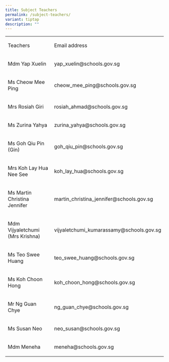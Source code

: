 ```yaml
---
title: Subject Teachers
permalink: /subject-teachers/
variant: tiptap
description: ""
---
```

<table style="minWidth: 50px">
<colgroup>
<col>
<col>
</colgroup>
<tbody>
<tr>
<td rowspan="1" colspan="1">
<p>Teachers</p>
</td>
<td rowspan="1" colspan="1">
<p>Email address</p>
</td>
</tr>
<tr>
<td rowspan="1" colspan="1">
<p>Mdm Yap Xuelin</p>
</td>
<td rowspan="1" colspan="1">
<p>yap_xuelin@schools.gov.sg</p>
</td>
</tr>
<tr>
<td rowspan="1" colspan="1">
<p>Ms Cheow Mee Ping</p>
</td>
<td rowspan="1" colspan="1">
<p>cheow_mee_ping@schools.gov.sg</p>
</td>
</tr>
<tr>
<td rowspan="1" colspan="1">
<p>Mrs Rosiah Giri</p>
</td>
<td rowspan="1" colspan="1">
<p>rosiah_ahmad@schools.gov.sg</p>
</td>
</tr>
<tr>
<td rowspan="1" colspan="1">
<p>Ms Zurina Yahya</p>
</td>
<td rowspan="1" colspan="1">
<p>zurina_yahya@schools.gov.sg</p>
</td>
</tr>
<tr>
<td rowspan="1" colspan="1">
<p>Ms Goh Qiu Pin (Gin)</p>
</td>
<td rowspan="1" colspan="1">
<p>goh_qiu_pin@schools.gov.sg</p>
</td>
</tr>
<tr>
<td rowspan="1" colspan="1">
<p>Mrs Koh Lay Hua Nee See</p>
</td>
<td rowspan="1" colspan="1">
<p>koh_lay_hua@schools.gov.sg</p>
</td>
</tr>
<tr>
<td rowspan="1" colspan="1">
<p>Ms Martin Christina Jennifer</p>
</td>
<td rowspan="1" colspan="1">
<p>martin_christina_jennifer@schools.gov.sg</p>
</td>
</tr>
<tr>
<td rowspan="1" colspan="1">
<p>Mdm Vijyaletchumi (Mrs Krishna)</p>
</td>
<td rowspan="1" colspan="1">
<p>vijyaletchumi_kumarassamy@schools.gov.sg</p>
</td>
</tr>
<tr>
<td rowspan="1" colspan="1">
<p>Ms Teo Swee Huang</p>
</td>
<td rowspan="1" colspan="1">
<p>teo_swee_huang@schools.gov.sg</p>
</td>
</tr>
<tr>
<td rowspan="1" colspan="1">
<p>Ms Koh Choon Hong</p>
</td>
<td rowspan="1" colspan="1">
<p>koh_choon_hong@schools.gov.sg</p>
</td>
</tr>
<tr>
<td rowspan="1" colspan="1">
<p>Mr Ng Guan Chye</p>
</td>
<td rowspan="1" colspan="1">
<p>ng_guan_chye@schools.gov.sg</p>
</td>
</tr>
<tr>
<td rowspan="1" colspan="1">
<p>Ms Susan Neo</p>
</td>
<td rowspan="1" colspan="1">
<p>neo_susan@schools.gov.sg</p>
</td>
</tr>
<tr>
<td rowspan="1" colspan="1">
<p>Mdm Meneha</p>
</td>
<td rowspan="1" colspan="1">
<p>meneha@schools.gov.sg</p>
</td>
</tr>
</tbody>
</table>
<p></p>